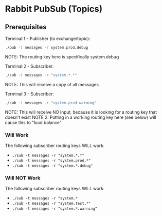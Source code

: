 # Rabbit PubSub (Topics)

## Prerequisites

Terminal 1 - Publisher (to exchange/topic):
```bash
./pub -t messages -r system.prod.debug
```
NOTE: The routing key here is specifically system.debug

Terminal 2 - Subscriber:
```bash
./sub -t messages -r "system.*.*"
```
NOTE: This will receive a copy of all messages


Terminal 3 - Subscriber:
```bash
./sub -t messages -r "system.prod.warning"
```
NOTE: This will receive NO input, because it is looking for a routing key that doesn't exist
NOTE 2: Putting in a working routing key here (see below) will cause this to "load balance"

### Will Work
The following subscriber routing keys WILL work:
- `./sub -t messages -r "system.*.*"`
- `./sub -t messages -r "system.prod.*"`
- `./sub -t messages -r "system.*.debug"`

### Will NOT Work
The following subscriber routing keys WILL work:
- `./sub -t messages -r "system.*`
- `./sub -t messages -r "system.test.*"`
- `./sub -t messages -r "system.*.warning"`

